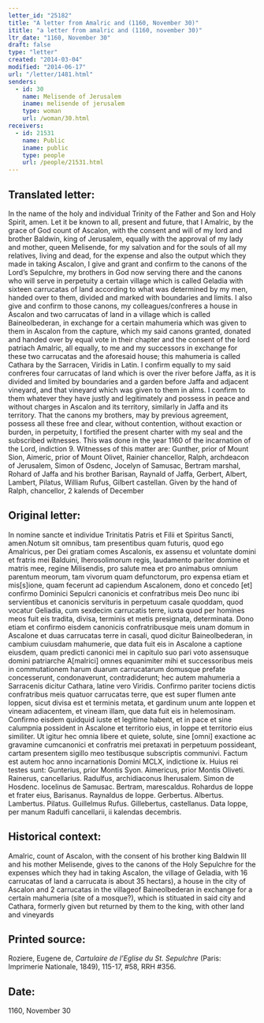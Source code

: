 ```yaml
---
letter_id: "25182"
title: "A letter from Amalric and (1160, November 30)"
ititle: "a letter from amalric and (1160, november 30)"
ltr_date: "1160, November 30"
draft: false
type: "letter"
created: "2014-03-04"
modified: "2014-06-17"
url: "/letter/1481.html"
senders:
  - id: 30
    name: Melisende of Jerusalem
    iname: melisende of jerusalem
    type: woman
    url: /woman/30.html
receivers:
  - id: 21531
    name: Public
    iname: public
    type: people
    url: /people/21531.html
---
```

<h2> Translated letter:</h2>In the name of the holy and individual Trinity of the Father and Son and Holy Spirit, amen.  Let it be known to all, present and future, that I Amalric, by the grace of God count of Ascalon, with the consent and will of my lord and brother Baldwin, king of Jerusalem, equally with the approval of my lady and mother, queen Melisende, for my salvation and for the souls of all my relatives, living and dead, for the expense and also the output which they made in taking Ascalon, I give and grant and confirm to the canons of the Lord’s Sepulchre, my brothers in God now serving there and the canons who will serve in perpetuity a certain village which is called Geladia  with sixteen carrucatas of land according to what was determined by my men, handed over to them, divided and marked with boundaries and limits.  I also give and confirm to those canons, my colleagues/confreres a house in Ascalon and two carrucatas of land in a village which is called Baineolbederan, in exchange for a certain mahumeria which was given to them in Ascalon from the capture, which my said canons granted, donated and handed over by equal vote in their chapter and the consent of the lord patriach Amalric, all equally, to me and my successors in exchange for these two carrucatas and the aforesaid house; this mahumeria is called Cathara by the Sarracen, Viridis in Latin.  I confirm equally to my said confreres four carrucatas of land which is over the river before Jaffa, as it is divided and limited by boundaries and a garden before Jaffa and adjacent vineyard, and that vineyard which was given to them in alms.  I confirm to them whatever they have justly and legitimately and possess in peace and without charges in Ascalon and its territory, similarly in Jaffa and its territory.   That the canons my brothers, may by previous agreement, possess all these free and clear, without contention, without exaction or burden, in perpetuity, I fortified the present charter with my seal and the subscribed witnesses.  This was done in the year 1160 of the incarnation of the Lord, indiction 9.  Witnesses of this matter are:  Gunther, prior of Mount Sion,  Aimeric, prior of Mount Olivet, Rainier chancellor, Ralph, archdeacon of Jerusalem, Simon of Osdenc, Jocelyn of Samusac, Bertram marshal, Rohard of Jaffa and his brother Barisan, Raynald of Jaffa, Gerbert, Albert, Lambert, Pilatus, William Rufus, Gilbert castellan.  Given by the hand of Ralph, chancellor, 2 kalends of December
<h2 class="mt-4"> Original letter:</h2>In nomine sancte et individue Trinitatis Patris et Filii et Spiritus Sancti, amen.Notum sit omnibus, tam presentibus quam futuris, quod ego Amalricus, per Dei gratiam comes Ascalonis, ex assensu et voluntate domini et fratris mei Balduini, Iherosolimorum regis, laudamento pariter domine et matris mee, regine Milisendis, pro salute mea et pro animabus omnium parentum meorum, tam vivorum quam defunctorum, pro expensa etiam et mis[s]ione, quam fecerunt ad capiendum Ascalonem, dono et concedo [et] confirmo Dominici Sepulcri canonicis et confratribus meis Deo nunc ibi servientibus et canonicis servituris in perpetuum casale quoddam, quod vocatur Geliadia, cum sexdecim carrucatis terre, iuxta quod per homines meos fuit eis tradita, divisa, terminis et metis presignata, determinata. Dono etiam et confirmo eisdem canonicis confratribusque meis unam domum in Ascalone et duas carrucatas terre in casali, quod dicitur Baineolbederan, in cambium cuiusdam mahumerie, que data fuit eis in Ascalone a captione eiusdem, quam predicti canonici mei in capitulo suo pari voto assensuque domini patriarche A[malrici] omnes equanimiter mihi et successoribus meis in commutationem harum duarum carrucatarum domusque prefate concesserunt, condonaverunt, contradiderunt; hec autem mahumeria a Sarracenis dicitur Cathara, latine vero Viridis. Confirmo pariter tociens dictis confratribus meis quatuor carrucatas terre, que est super flumen ante Ioppen, sicut divisa est et terminis metata, et gardinum unum ante Ioppen et vineam adiacentem, et vineam illam, que data fuit eis in helemosinam. Confirmo eisdem quidquid iuste et legitime habent, et in pace et sine calumpnia possident in Ascalone et territorio eius, in Ioppe et territorio eius similiter. Ut igitur hec omnia libere et quiete, solute, sine [omni] exactione ac gravamine cumcanonici et confratris mei pretaxati in perpetuum possideant, cartam presentem sigillo meo testibusque subscriptis communivi. Factum est autem hoc anno incarnationis Domini MCLX, indictione ix. Huius rei testes sunt: Gunterius, prior Montis Syon. Aimericus, prior Montis Oliveti. Rainerus, cancellarius. Radulfus,  archidiaconus Iherusalem. Simon de Hosdenc. Iocelinus de Samusac. Bertram, marescaldus. Rohardus de Ioppe et frater eius, Barisanus. Raynaldus de Ioppe. Gerbertus. Albertus. Lambertus. Pilatus. Guillelmus Rufus. Gillebertus, castellanus. Data Ioppe, per manum Radulfi cancellarii, ii kalendas decembris.


<h2 class="mt-4"> Historical context:</h2>Amalric, count of Ascalon, with the consent of his brother king Baldwin III and his mother Melisende, gives to the canons of the Holy Sepulchre for the expenses which they had in taking Ascalon, the village of Geladia, with 16 carrucatas of land a carrucata is about 35 hectars), a house in the city of Ascalon and 2 carrucatas in the villageof Baineolbederan in exchange for a certain mahumeria (site of a mosque?), which is stituated in said city and Cathara, formerly given but returned by them to the king, with other land and vineyards
<h2 class="mt-4"> Printed source:</h2><p>Roziere, Eugene de, <em>Cartulaire de l’Eglise du St. Sepulchre</em> (Paris: Imprimerie Nationale, 1849), 115-17, #58, RRH #356.</p><h2 class="mt-4"> Date:</h2>1160, November 30